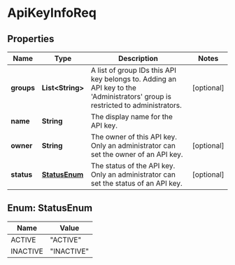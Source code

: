 
# ApiKeyInfoReq

## Properties
Name | Type | Description | Notes
------------ | ------------- | ------------- | -------------
**groups** | **List&lt;String&gt;** | A list of group IDs this API key belongs to. Adding an API key to the &#39;Administrators&#39; group is restricted to administrators. |  [optional]
**name** | **String** | The display name for the API key. | 
**owner** | **String** | The owner of this API key. Only an administrator can set the owner of an API key. |  [optional]
**status** | [**StatusEnum**](#StatusEnum) | The status of the API key. Only an administrator can set the status of an API key. |  [optional]


<a name="StatusEnum"></a>
## Enum: StatusEnum
Name | Value
---- | -----
ACTIVE | &quot;ACTIVE&quot;
INACTIVE | &quot;INACTIVE&quot;



